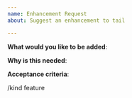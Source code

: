 ```yaml
---
name: Enhancement Request
about: Suggest an enhancement to tail

---
```

<!-- Please only use this template for submitting enhancement requests -->


**What would you like to be added**:

**Why is this needed**:

**Acceptance criteria**:

<!-- DO NOT EDIT BELOW THIS LINE -->
/kind feature
